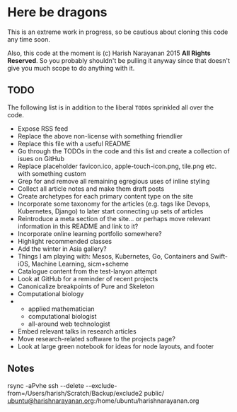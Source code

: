 # Here be dragons

This is an extreme work in progress, so be cautious about cloning this
code any time soon.

Also, this code at the moment is (c) Harish Narayanan 2015 **All
Rights Reserved**. So you probably shouldn't be pulling it anyway
since that doesn't give you much scope to do anything with it.

## TODO

The following list is in addition to the liberal `TODO`s sprinkled all
over the code.

- Expose RSS feed
- Replace the above non-license with something friendlier
- Replace this file with a useful README
- Go through the TODOs in the code and this list and create a
  collection of isues on GitHub
- Replace placeholder favicon.ico, apple-touch-icon.png, tile.png
  etc. with something custom
- Grep for and remove all remaining egregious uses of inline styling
- Collect all article notes and make them draft posts
- Create archetypes for each primary content type on the site
- Incorporate some taxonomy for the articles (e.g. tags like Devops,
  Kubernetes, Django) to later start connecting up sets of articles
- Reintroduce a meta section of the site... or perhaps move relevant
  information in this README and link to it?
- Incorporate online learning portfolio somewhere?
- Highlight recommended classes
- Add the winter in Asia gallery?
- Things I am playing with: Mesos, Kubernetes, Go, Containers and
  Swift-iOS, Machine Learning, sicm+scheme
- Catalogue content from the test-lanyon attempt
- Look at GitHub for a reminder of recent projects
- Canonicalize breakpoints of Pure and Skeleton
- Computational biology
- - applied mathematician
  - computational biologist
  - all-around web technologist
- Embed relevant talks in research articles
- Move research-related software to the projects page?
- Look at large green notebook for ideas for node layouts, and footer

## Notes

rsync -aPvhe ssh --delete --exclude-from=/Users/harish/Scratch/Backup/exclude2 public/ ubuntu@harishnarayanan.org:/home/ubuntu/harishnarayanan.org
